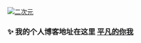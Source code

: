 <!--
**ComicAuthor/ComicAuthor** is a ✨ _special_ ✨ repository because its `README.md` (this file) appears on your GitHub profile.

Here are some ideas to get you started:

- 🔭 I’m currently working on ...
- 🌱 I’m currently learning ...
- 👯 I’m looking to collaborate on ...
- 🤔 I’m looking for help with ...
- 💬 Ask me about ...
- 📫 How to reach me: ...
- 😄 Pronouns: ...
- ⚡ Fun fact: ...
-->

[![二次元](https://qiniu.reinness.com/blog/typecho/772488560.jpg)](https://reinness.com)

### ✨ 我的个人博客地址在这里 [平凡的你我](https://reinness.com)
